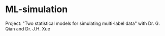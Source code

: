 # ML-simulation
Project: "Two statistical models for simulating multi-label data" with Dr. G. Qian and Dr. J.H. Xue
